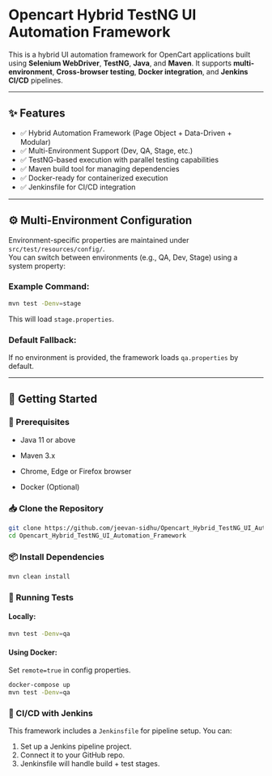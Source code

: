 # Opencart Hybrid TestNG UI Automation Framework

This is a hybrid UI automation framework for OpenCart applications built using **Selenium WebDriver**, **TestNG**, **Java**, and **Maven**. It supports **multi-environment**, **Cross-browser testing**, **Docker integration**, and **Jenkins CI/CD** pipelines.

---

## ✨ Features

- ✅ Hybrid Automation Framework (Page Object + Data-Driven + Modular)
- ✅ Multi-Environment Support (Dev, QA, Stage, etc.)
- ✅ TestNG-based execution with parallel testing capabilities
- ✅ Maven build tool for managing dependencies
- ✅ Docker-ready for containerized execution
- ✅ Jenkinsfile for CI/CD integration

---

## ⚙️ Multi-Environment Configuration

Environment-specific properties are maintained under `src/test/resources/config/`.  
You can switch between environments (e.g., QA, Dev, Stage) using a system property:

### Example Command:

```bash
mvn test -Denv=stage
```

This will load `stage.properties`.

### Default Fallback:

If no environment is provided, the framework loads `qa.properties` by default.

---

## 🚀 Getting Started

### 🔧 Prerequisites

- Java 11 or above

- Maven 3.x

- Chrome, Edge or Firefox browser

- Docker (Optional)


### 📥 Clone the Repository
```bash
git clone https://github.com/jeevan-sidhu/Opencart_Hybrid_TestNG_UI_Automation_Framework.git
cd Opencart_Hybrid_TestNG_UI_Automation_Framework
```

### 📦 Install Dependencies
```bash
mvn clean install
```

### 🧪 Running Tests
#### Locally:
```bash
mvn test -Denv=qa
```
#### Using Docker:

Set `remote=true` in config properties.
```bash
docker-compose up
mvn test -Denv=qa
```

### 🔁 CI/CD with Jenkins
This framework includes a `Jenkinsfile` for pipeline setup. You can:

1. Set up a Jenkins pipeline project.
2. Connect it to your GitHub repo.
3. Jenkinsfile will handle build + test stages.



